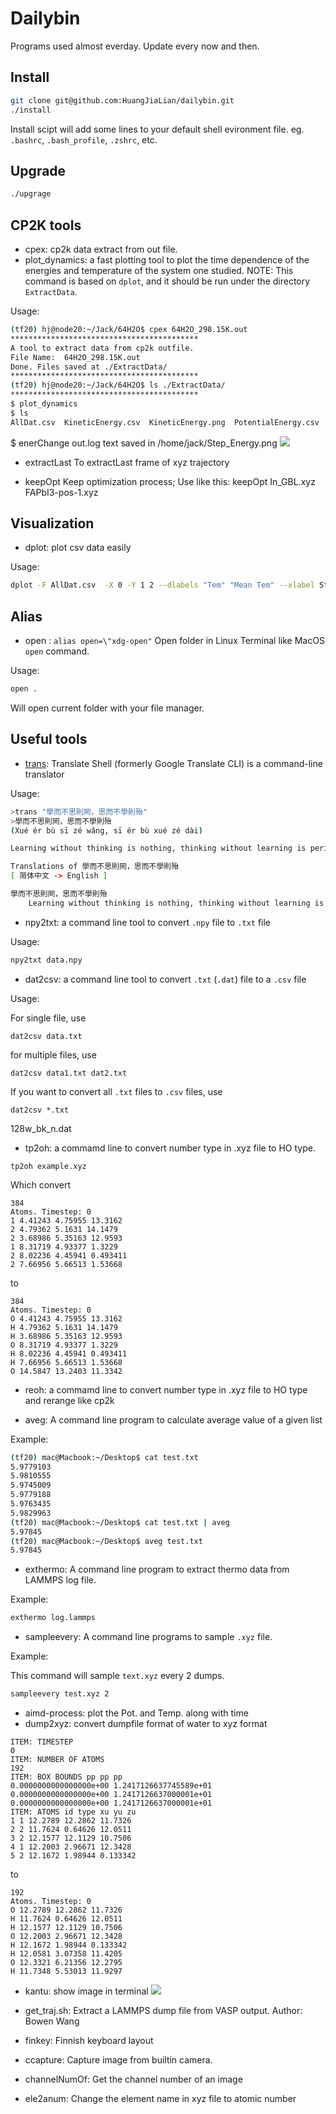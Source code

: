 # Dailybin
Programs used almost everday. Update every now and then.

## Install
```bash
git clone git@github.com:HuangJiaLian/dailybin.git
./install
```
Install scipt will add some lines to your default shell evironment file. 
eg. `.bashrc`, `.bash_profile`, `.zshrc`, etc. 

## Upgrade
```bash
./upgrage
```

## CP2K tools 
- cpex: cp2k data extract from out file.
- plot_dynamics: a fast plotting tool to plot the time dependence of the energies and temperature of the system one studied. NOTE: This command is based on `dplot`, and it should be run under the directory `ExtractData`.

Usage:
```bash
(tf20) hj@node20:~/Jack/64H2O$ cpex 64H2O_298.15K.out
******************************************
A tool to extract data from cp2k outfile.
File Name:  64H2O_298.15K.out
Done. Files saved at ./ExtractData/
******************************************
(tf20) hj@node20:~/Jack/64H2O$ ls ./ExtractData/
******************************************
$ plot_dynamics
$ ls
AllDat.csv  KineticEnergy.csv  KineticEnergy.png  PotentialEnergy.csv  PotentialEnergy.png  StepNumber.csv  TempChange.csv  Temperature.png
```

$ enerChange out.log
text saved in /home/jack/Step_Energy.png
![](https://cdn.jsdelivr.net/gh/HuangJiaLian/DataBase0@master/uPic/2023-05-12-22-01-0mMYOs.png)

- extractLast
To extractLast frame of xyz trajectory

- keepOpt
Keep optimization process; Use like this:  keepOpt In_GBL.xyz FAPbI3-pos-1.xyz

## Visualization
- dplot: plot csv data easily

Usage:

```bash
dplot -F AllDat.csv  -X 0 -Y 1 2 --dlabels "Tem" "Mean Tem" --xlabel Steps --ylabel "Temperature (K)" -T "Temperature Changes Over Step"
```

## Alias 
- open  : `alias open=\"xdg-open"`  Open folder in Linux Terminal like MacOS `open` command.

Usage:
```bash
open .
```
Will open current folder with your file manager.

## Useful tools
- [trans](https://github.com/soimort/translate-shell): Translate Shell (formerly Google Translate CLI) is a command-line translator

Usage:
```bash
>trans "學而不思則罔，思而不學則殆"
>學而不思則罔，思而不學則殆
(Xué ér bù sī zé wǎng, sī ér bù xué zé dài)

Learning without thinking is nothing, thinking without learning is perishable

Translations of 學而不思則罔，思而不學則殆
[ 简体中文 -> English ]

學而不思則罔，思而不學則殆
    Learning without thinking is nothing, thinking without learning is perishable, Learning without thought is labor lost, thought without learning is perilous
```

- npy2txt: a command line tool to convert `.npy` file to `.txt`	file

Usage:
```bash
npy2txt data.npy
```


- dat2csv: a command line tool to convert `.txt` (`.dat`)  file to a `.csv` file

Usage:

For single file, use

```shell
dat2csv data.txt
```

for multiple files, use

```shell
dat2csv data1.txt dat2.txt
```

If you want to convert all `.txt`  files to `.csv` files, use 

```shell
dat2csv *.txt
```

128w_bk_n.dat

- tp2oh: a commamd line to convert number type in .xyz file to HO type.

```shell
tp2oh example.xyz
```

Which convert
```
384
Atoms. Timestep: 0
1 4.41243 4.75955 13.3162
2 4.79362 5.1631 14.1479
2 3.68986 5.35163 12.9593
1 8.31719 4.93377 1.3229
2 8.02236 4.45941 0.493411
2 7.66956 5.66513 1.53668
```
to

```
384
Atoms. Timestep: 0
O 4.41243 4.75955 13.3162
H 4.79362 5.1631 14.1479
H 3.68986 5.35163 12.9593
O 8.31719 4.93377 1.3229
H 8.02236 4.45941 0.493411
H 7.66956 5.66513 1.53668
O 14.5847 13.2403 11.3342
```

- reoh: a commamd line to convert number type in .xyz file to HO type and rerange 
like cp2k 


- aveg: A command line program to calculate average value of a given list

Example:
```bash
(tf20) mac@Macbook:~/Desktop$ cat test.txt
5.9779103
5.9810555
5.9745009
5.9779188
5.9763435
5.9829963
(tf20) mac@Macbook:~/Desktop$ cat test.txt | aveg
5.97845
(tf20) mac@Macbook:~/Desktop$ aveg test.txt
5.97845
```

- exthermo: A command line program to extract thermo data from LAMMPS log file.

Example:

```bash
exthermo log.lammps
```

- sampleevery: A command line programs to sample `.xyz` file.

Example:

This command will sample `text.xyz` every 2 dumps.
```bash
sampleevery test.xyz 2
```
- aimd-process: plot the Pot. and Temp. along with time
- dump2xyz: convert dumpfile format of water to xyz format 
```
ITEM: TIMESTEP
0
ITEM: NUMBER OF ATOMS
192
ITEM: BOX BOUNDS pp pp pp
0.0000000000000000e+00 1.2417126637745589e+01
0.0000000000000000e+00 1.2417126637000001e+01
0.0000000000000000e+00 1.2417126637000001e+01
ITEM: ATOMS id type xu yu zu
1 1 12.2789 12.2862 11.7326
2 2 11.7624 0.64626 12.0511
3 2 12.1577 12.1129 10.7506
4 1 12.2003 2.96671 12.3428
5 2 12.1672 1.98944 0.133342
```
to 

```
192
Atoms. Timestep: 0
O 12.2789 12.2862 11.7326
H 11.7624 0.64626 12.0511
H 12.1577 12.1129 10.7506
O 12.2003 2.96671 12.3428
H 12.1672 1.98944 0.133342
H 12.0581 3.07358 11.4205
O 12.3321 6.21356 12.2795
H 11.7348 5.53013 11.9297
```


- kantu: show image in terminal
![](https://cdn.jsdelivr.net/gh/HuangJiaLian/DataBase0@master/uPic/2022_04_19_01_3yXQlf.png)

- get_traj.sh: Extract a LAMMPS dump file from VASP output. Author: Bowen Wang

- finkey: Finnish keyboard layout

- ccapture: Capture image from builtin camera. 

- channelNumOf: Get the channel number of an image

- ele2anum: Change the element name in xyz file to atomic number 
